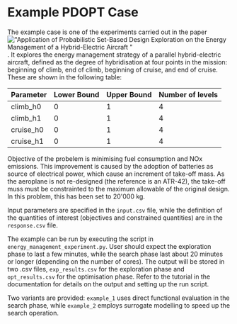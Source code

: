 # Example PDOPT Case

The example case is one of the experiments carried out in the paper !["Application of Probabilistic Set-Based Design Exploration on the Energy Management of a Hybrid-Electric Aircraft
"](https://www.mdpi.com/2226-4310/9/3/147). It explores the energy management strategy of a parallel hybrid-electric aircraft, defined as the degree of hybridisation at four points in the mission: beginning of climb, end of climb, beginning of cruise, and end of cruise. These are shown in the following table:

| Parameter | Lower Bound | Upper Bound | Number of levels |
|-----------|-------------|-------------|------------------|
| climb_h0  | 0           | 1           | 4                |
| climb_h1  | 0           | 1           | 4                |
| cruise_h0 | 0           | 1           | 4                |
| cruise_h1 | 0           | 1           | 4                |

Objective of the probelem is minimising fuel consumption and NOx emissions. This improvement is caused by the adoption of batteries as source of electrical power, which cause an increment of take-off mass.
As the aeroplane is not re-designed (the reference is an ATR-42), the take-off muss must be constrainted to the maximum allowable of the original design. In this problem, this has been set to 20'000 kg. 

Input parameters are specified in the `input.csv` file, while the definition of the quantities of interest (objectives and constrained quantities) are in the `response.csv` file.

The example can be run by executing the script in `energy_management_experiment.py`. User should expect the exploration phase to last a few minutes, while the search phase last about 20 minutes or longer (depending on the number of cores).
The output will be stored in two .csv files, `exp_results.csv` for the exploration phase and `opt_results.csv` for the optimisation phase. Refer to the tutorial in the documentation for details on the output and setting up the run script.

Two variants are provided: `example_1` uses direct functional evaluation in the search phase, while `example_2` employs surrogate modelling to speed up the search operation.

